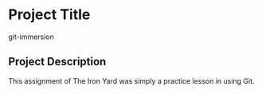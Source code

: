 # Project Title

git-immersion

## Project Description

This assignment of The Iron Yard was simply a practice lesson in using Git. 
